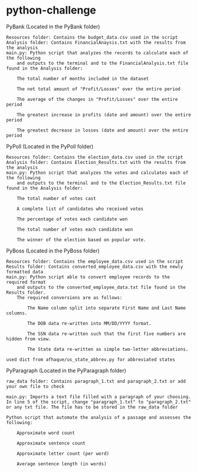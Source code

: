# python-challenge
PyBank (Located in the PyBank folder)

    Resources folder: Contains the budget_data.csv used in the script
    Analysis folder: Contains FinancialAnaysis.txt with the results from the analysis
    main.py: Python script that analyzes the records to calculate each of the following 
        and outputs to the terminal and to the FinancialAnalysis.txt file found in the Analysis folder:

        The total number of months included in the dataset

        The net total amount of "Profit/Losses" over the entire period

        The average of the changes in "Profit/Losses" over the entire period

        The greatest increase in profits (date and amount) over the entire period

        The greatest decrease in losses (date and amount) over the entire period

PyPoll (Located in the PyPoll folder)

    Resources folder: Contains the election_data.csv used in the script
    Analysis folder: Contains Election_Results.txt with the results from the analysis
    main.py: Python script that analyzes the votes and calculates each of the following 
        and outputs to the terminal and to the Election_Results.txt file found in the Analysis folder:

        The total number of votes cast

        A complete list of candidates who received votes

        The percentage of votes each candidate won

        The total number of votes each candidate won

        The winner of the election based on popular vote.

PyBoss (Located in the PyBoss folder)

    Resources folder: Contains the employee_data.csv used in the script
    Results folder: Contains converted_employee_data.csv with the newly formatted data
    main.py: Python script able to convert employee records to the required format 
        and outputs to the converted_employee_data.txt file found in the Results folder.
        The required conversions are as follows:

            The Name column split into separate First Name and Last Name columns.

            The DOB data re-written into MM/DD/YYYY format.

            The SSN data re-written such that the first five numbers are hidden from view.

            The State data re-written as simple two-letter abbreviations.
        
    used dict from afhaque/us_state_abbrev.py for abbreviated states

PyParagraph (Located in the PyParagraph folder)

    raw_data folder: Contains paragraph_1.txt and paragraph_2.txt or add your own file to check

    main.py: Imports a text file filled with a paragraph of your choosing. In line 5 of the script, change "paragraph_1.txt" to "paragraph_2.txt" or any txt file. The file has to be stored in the raw_data folder
    
    Python script that automate the analysis of a passage and assesses the following:

        Approximate word count

        Approximate sentence count

        Approximate letter count (per word)

        Average sentence length (in words)
        
